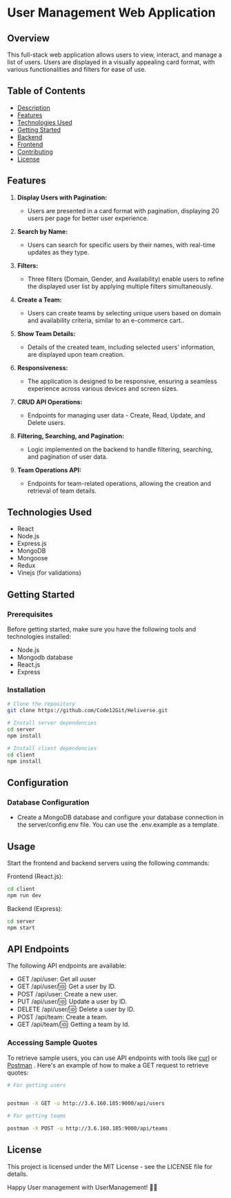 # User Management Web Application

## Overview

This full-stack web application allows users to view, interact, and manage a list of users. Users are displayed in a visually appealing card format, with various functionalities and filters for ease of use.

## Table of Contents

- [Description](#description)
- [Features](#features)
- [Technologies Used](#technologies-used)
- [Getting Started](#getting-started)
- [Backend](#backend)
- [Frontend](#frontend)
- [Contributing](#contributing)
- [License](#license)

## Features

1. **Display Users with Pagination:**

   - Users are presented in a card format with pagination, displaying 20 users per page for better user experience.

2. **Search by Name:**

   - Users can search for specific users by their names, with real-time updates as they type.

3. **Filters:**

   - Three filters (Domain, Gender, and Availability) enable users to refine the displayed user list by applying multiple filters simultaneously.

4. **Create a Team:**

   - Users can create teams by selecting unique users based on domain and availability criteria, similar to an e-commerce cart..

5. **Show Team Details:**

   - Details of the created team, including selected users' information, are displayed upon team creation.

6. **Responsiveness:**

   - The application is designed to be responsive, ensuring a seamless experience across various devices and screen sizes.

7. **CRUD API Operations:**

   - Endpoints for managing user data - Create, Read, Update, and Delete users.

8. **Filtering, Searching, and Pagination:**

   - Logic implemented on the backend to handle filtering, searching, and pagination of user data.

9. **Team Operations API:**
   - Endpoints for team-related operations, allowing the creation and retrieval of team details.

## Technologies Used

- React
- Node.js
- Express.js
- MongoDB
- Mongoose
- Redux
- Vinejs (for validations)

## Getting Started

### Prerequisites

Before getting started, make sure you have the following tools and technologies installed:

- Node.js
- Mongodb database
- React.js
- Express

### Installation

```bash
# Clone the repository
git clone https://github.com/Code12Git/Heliverse.git

# Install server dependencies
cd server
npm install

# Install client dependencies
cd client
npm install

```

## Configuration

### Database Configuration

- Create a MongoDB database and configure your database connection in the server/config.env file. You can use the .env.example as a template.

## Usage

Start the frontend and backend servers using the following commands:

Frontend (React.js):

```bash
cd client
npm run dev

```

Backend (Express):

```bash
cd server
npm start

```

## API Endpoints

The following API endpoints are available:

- GET /api/user: Get all uuser
- GET /api/user/🆔: Get a user by ID.
- POST /api/user: Create a new user.
- PUT /api/user/🆔: Update a user by ID.
- DELETE /api/user/🆔: Delete a user by ID.
- POST /api/team: Create a team.
- GET /api/team/🆔: Getting a team by Id.

### Accessing Sample Quotes

To retrieve sample users, you can use API endpoints with tools like [curl](https://curl.se/) or [Postman](https://www.postman.com/) . Here's an example of how to make a GET request to retrieve quotes:

```bash
# For getting users


postman -X GET -u http://3.6.160.185:9000/api/users

# For getting teams

postman -X POST -u http://3.6.160.185:9000/api/teams

```

## License

This project is licensed under the MIT License - see the LICENSE file for details.

Happy User management with UserManagement! 📝🚀
